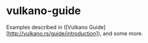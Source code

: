 # vulkano-guide

Examples described in ([Vulkano Guide][http://vulkano.rs/guide/introduction]), and some more.